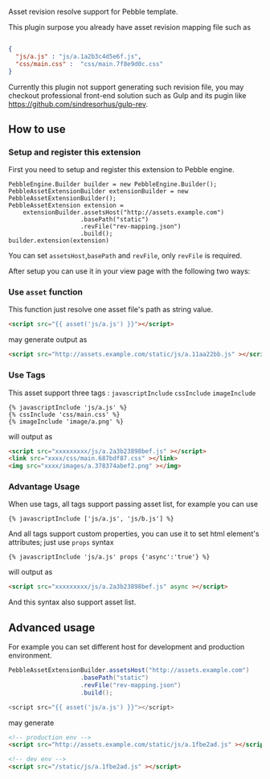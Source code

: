 Asset revision resolve support for Pebble template.

This plugin surpose you already have asset revision mapping file such as

```json

{
  "js/a.js" : "js/a.1a2b3c4d5e6f.js",
  "css/main.css" :  "css/main.7f8e9d0c.css"
}

```
Currently this plugin not support generating such revision file, you may checkout professional front-end solution such as Gulp and its pugin like https://github.com/sindresorhus/gulp-rev.

## How to use

### Setup and register this extension

First you need to setup and register this extension to Pebble engine.

```
PebbleEngine.Builder builder = new PebbleEngine.Builder();
PebbleAssetExtensionBuilder extensionBuilder = new PebbleAssetExtensionBuilder();
PebbleAssetExtension extension = 
    extensionBuilder.assetsHost("http://assets.example.com")
                    .basePath("static")
                    .revFile("rev-mapping.json")
                    .build();
builder.extension(extension)
```

You can set `assetsHost`,`basePath` and `revFile`, only `revFile` is required.


After setup you can use it in your view page with the following two ways:

### Use `asset` function

This function just resolve one asset file's path as string value.

```html
<script src="{{ asset('js/a.js') }}"></script>
```

may generate output as

```html
<script src="http://assets.example.com/static/js/a.11aa22bb.js" ></script>
```

### Use Tags

This asset support three tags : `javascriptInclude` `cssInclude` `imageInclude`

```
{% javascriptInclude 'js/a.js' %}
{% cssInclude 'css/main.css' %}
{% imageInclude 'image/a.png' %}

```

will output as

```html
<script src="xxxxxxxxx/js/a.2a3b23898bef.js" ></script>
<link src="xxxx/css/main.687bdf87.css" ></link>
<img src="xxxx/images/a.378374abef2.png" ></img>
```

### Advantage Usage

When use tags, all tags support passing asset list, for example you can use

```
{% javascriptInclude ['js/a.js', 'js/b.js'] %}
```

And all tags support custom properties, you can use it to set html element's attributes; just use `props` syntax

```
{% javascriptInclude 'js/a.js' props {'async':'true'} %}
```

will output as

```html
<script src="xxxxxxxxx/js/a.2a3b23898bef.js" async ></script>
```

And this syntax also support asset list.

## Advanced usage

For example you can set different host for development and production environment.

```java
PebbleAssetExtensionBuilder.assetsHost("http://assets.example.com")
                    .basePath("static")
                    .revFile("rev-mapping.json")
                    .build();

<script src="{{ asset('js/a.js') }}"></script>
```

may generate 

```html
<!-- production env -->
<script src="http://assets.example.com/static/js/a.1fbe2ad.js" ></script>

<!-- dev env -->
<script src="/static/js/a.1fbe2ad.js" ></script>

```

